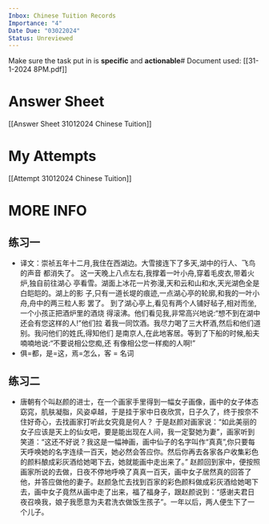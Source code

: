 ```yaml
---
Inbox: Chinese Tuition Records
Importance: "4"
Date Due: "03022024"
Status: Unreviewed
---
```

Make sure the task put in is **specific** and **actionable**# Document used:
[[31-1-2024 8PM.pdf]]

# Answer Sheet
[[Answer Sheet 31012024 Chinese Tuition]]
# My Attempts
[[Attempt 31012024 Chinese Tuition]]
# MORE INFO
## 练习一
- 译文：崇祯五年十二月,我住在西湖边。大雪接连下了多天,湖中的行人、飞鸟的声音 都消失了。 这一天晚上八点左右,我撑着一叶小舟,穿着毛皮衣,带着火炉,独自前往湖心 亭看雪。湖面上冰花一片弥漫,天和云和山和水,天光湖色全是白皑皑的。湖上的影 子,只有一道长堤的痕迹,一点湖心亭的轮廓,和我的一叶小舟,舟中的两三粒人影 罢了。 到了湖心亭上,看见有两个人铺好毡子,相对而坐,一个小孩正把酒炉里的酒烧 得滚沸。他们看见我,非常高兴地说:“想不到在湖中还会有您这样的人!”他们拉 着我一同饮酒。我尽力喝了三大杯酒,然后和他们道别。我问他们的姓氏,得知他们 是南京人,在此地客居。等到了下船的时候,船夫喃喃地说:“不要说相公您痴,还 有像相公您一样痴的人啊!”
- 俱=都，是=这，焉=怎么，客 = 名词
## 练习二
- 唐朝有个叫赵颜的进士，在一个画家手里得到一幅女子画像，画中的女子体态窈窕，肌肤凝脂，风姿卓越，于是挂于家中日夜欣赏，日子久了，终于按奈不住好奇心，去找画家打听此女究竟是何人？ 于是赵颜对画家说：“如此美丽的女子应该是天上的仙女吧，要是能出现在人间，我一定娶她为妻”，画家听到笑道：“这还不好说？我这是一幅神画，画中仙子的名字叫作“真真”,你只要每天呼唤她的名字连续一百天，她必然会答应你。然后你再去各家各户收集彩色的颜料酿成彩灰酒给她喝下去，她就能画中走出来了。” 赵颜回到家中，便按照画家所说的去做，日夜不停地呼唤了真真一百天，画中女子居然真的回答了他，并答应做他的妻子。赵颜急忙去找到百家的彩色颜料做成彩灰酒给她喝下去，画中女子竟然从画中走了出来，福了福身子，跟赵颜说到：“感谢夫君日夜召唤我，娘子我愿意为夫君洗衣做饭生孩子”。一年以后，两人便生下了一个儿子。

